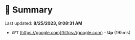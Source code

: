 # 📖 Summary
Last updated: **8/25/2023, 8:08:31 AM**

- `GET` [https://google.com](https://google.com) - **Up** (195ms)
